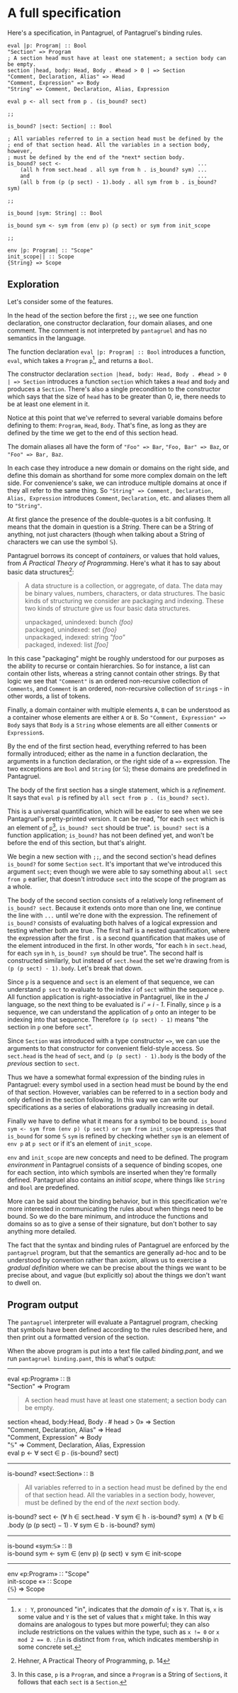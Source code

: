 # A full specification

Here's a specification, in Pantagruel, of Pantagruel's binding rules.
```pantagruel
eval |p: Program| :: Bool
"Section" => Program
; A section head must have at least one statement; a section body can be empty.
section |head, body: Head, Body . #head > 0 | => Section
"Comment, Declaration, Alias" => Head
"Comment, Expression" => Body
"String" => Comment, Declaration, Alias, Expression

eval p <- all sect from p . (is_bound? sect)

;;

is_bound? |sect: Section| :: Bool

; All variables referred to in a section head must be defined by the
; end of that section head. All the variables in a section body, however,
; must be defined by the end of the *next* section body.
is_bound? sect <-                                           ...
    (all h from sect.head . all sym from h . is_bound? sym) ...
    and                                                     ...
    (all b from (p (p sect) - 1).body . all sym from b . is_bound? sym)

;;

is_bound |sym: String| :: Bool

is_bound sym <- sym from (env p) (p sect) or sym from init_scope

;;

env |p: Program| :: "Scope"
init_scope|| :: Scope
{String} => Scope
```

## Exploration

Let's consider some of the features.

In the head of the section before the first `;;`, we see one function declaration, one constructor declaration, four domain aliases, and one comment. The comment is not interpreted by `pantagruel` and has no semantics in the language.

The function declaration `eval |p: Program| :: Bool` introduces a function, `eval`, which takes a `Program` `p`[^1], and returns a `Bool`.

[^1]: `x : Y`, pronounced "in", indicates that *the domain of* `x` is `Y`. That is, `x` is some value and `Y` is the set of values that `x` might take. In this way domains are analogous to types but more powerful; they can also include restrictions on the values within the type, such as `x != 0` or `x mod 2 == 0`. `:`/`in` is distinct from `from`, which indicates membership in some concrete set.

The constructor declaration `section |head, body: Head, Body . #head > 0 | => Section` introduces a function `section` which takes a `Head` and `Body` and produces a `Section`. There's also a single precondition to the constructor which says that the size of `head` has to be greater than 0, ie, there needs to be at least one element in it.

Notice at this point that we've referred to several variable domains before defining to them: `Program`, `Head`, `Body`. That's fine, as long as they are defined by the time we get to the end of this section head.

The domain aliases all have the form of `"Foo" => Bar`, `"Foo, Bar" => Baz`, or `"Foo" => Bar, Baz`.

In each case they introduce a new domain or domains on the right side, and define this domain as shorthand for some more complex domain on the left side. For convenience's sake, we can introduce multiple domains at once if they all refer to the same thing. So `"String" => Comment, Declaration, Alias, Expression` introduces `Comment`, `Declaration`, etc. and aliases them all to `"String"`.

At first glance the presence of the double-quotes is a bit confusing. It means that the domain in question is a *String*. There can be a String of anything, not just characters (though when talking
 about a String of characters we can use the symbol 𝕊).

Pantagruel borrows its concept of *containers*, or values that hold values, from *A Practical Theory of Programming*. Here's what it has to say about basic data structures[^2]:

> A data structure is a collection, or aggregate, of data. The data may be binary values, numbers, characters, or data structures. The basic kinds of structuring we consider are packaging and indexing. These two kinds of structure give us four basic data structures.
>
> unpackaged, unindexed: bunch *(foo)*  \
> packaged, unindexed: set *{foo}*  \
> unpackaged, indexed: string *"foo"*  \
> packaged, indexed: list *[foo]*

[^2]: Hehner, A Practical Theory of Programming, p. 14

In this case "packaging" might be roughly understood for our purposes as the ability to recurse or contain hierarchies. So for instance, a list can contain other lists, whereas a string cannot contain other strings. By that logic we see that `"Comment"` is an ordered non-recursive collection of `Comments`, and `Comment` is an ordered, non-recursive collection of `String`s - in other words, a list of tokens.

Finally, a domain container with multiple elements `A`, `B` can be understood as a container whose elements are either `A` or `B`. So `"Comment, Expression" => Body` says that `Body` is a `String` whose elements are all either `Comment`s or `Expression`s.

By the end of the first section head, everything referred to has been formally introduced; either as the name in a function declaration, the arguments in a function declaration, or the right side of a `=>` expression. The two exceptions are `Bool` and `String` (or 𝕊); these domains are predefined in Pantagruel.

The body of the first section has a single statement, which is a *refinement*. It says that `eval p` is refined by `all sect from p . (is_bound? sect)`.

This is a universal quantification, which will be easier to see when we see Pantagruel's pretty-printed version. It can be read, "for each `sect` which is an element of `p`[^3], `is_bound? sect` should be true". `is_bound? sect` is a function application; `is_bound?` has not been defined yet, and won't be before the end of this section, but that's alright.

[^3]: In this case, `p` is a `Program`, and since a `Program` is a String of `Section`s, it follows that each `sect` is a `Section`.

We begin a new section with `;;`, and the second section's head defines `is_bound?` for some `Section` `sect`. It's important that we've introduced this argument `sect`; even though we were able to say something about `all sect from p` earlier, that doesn't introduce `sect` into the scope of the program as a whole.

The body of the second section consists of a relatively long refinement of `is_bound? sect`. Because it extends onto more than one line, we continue the line with `...` until we're done with the expression. The refinement of `is_bound?` consists of evaluating both halves of a logical expression and testing whether both are true. The first half is a nested quantification, where the expression after the first `.` is a second quantification that makes use of the element introduced in the first. In other words, "for each `h` in `sect.head`, for each `sym` in `h`, `is_bound? sym` should be true". The second half is constructed similarly, but instead of `sect.head` the set we're drawing from is `(p (p sect) - 1).body`. Let's break that down.

Since `p` is a sequence and `sect` is an element of that sequence, we can understand `p sect` to evaluate to the index *i* of `sect` within the sequence `p`. All function application is right-associative in Pantagruel, like in the *J* language, so the next thing to be evaluated is *i' = i - 1*. Finally, since `p` is a sequence, we can understand the application of `p` onto an integer to be indexing into that sequence. Therefore `(p (p sect) - 1)` means "the section in `p` one before `sect`".

Since `Section` was introduced with a type constructor `=>`, we can use the arguments to that constructor for convenient field-style access. So `sect.head` is the `head` of `sect`, and `(p (p sect) - 1).body` is the body of the *previous* section to `sect`.

Thus we have a somewhat formal expression of the binding rules in Pantagruel: every symbol used in a section head must be bound by the end of that section. However, variables can be referred to in a section body and only defined in the section following. In this way we can write our specifications as a series of elaborations gradually increasing in detail.

Finally we have to define what it means for a symbol to be bound. `is_bound sym <- sym from (env p) (p sect) or sym from init_scope` expresses that `is_bound` for some 𝕊 `sym` is refined by checking whether `sym` is an element of `env p` at `p sect` or if it's an element of `init_scope`.

`env` and `init_scope` are new concepts and need to be defined. The program *environment* in Pantagruel consists of a sequence of binding scopes, one for each section, into which symbols are inserted when they're formally defined. Pantagruel also contains an *initial scope*, where things like `String` and `Bool` are predefined.

More can be said about the binding behavior, but in this specification we're more interested in communicating the rules about when things need to be bound. So we do the bare minimum, and introduce the functions and domains so as to give a sense of their signature, but don't bother to say anything more detailed.

The fact that the syntax and binding rules of Pantagruel are enforced by the `pantagruel` program, but that the semantics are generally ad-hoc and to be understood by convention rather than axiom, allows us to exercise a *gradual definition* where we can be precise about the things we want to be precise about, and vague (but explicitly so) about the things we don't want to dwell on.

## Program output

The `pantagruel` interpreter will evaluate a Pantagruel program, checking that symbols have been defined according to the rules described here, and then print out a formatted version of the section.

When the above program is put into a text file called *binding.pant*, and we run `pantagruel binding.pant`, this is what's output:

-----

eval «p:Program» ∷ 𝔹 \
"Section" ⇒ Program

> A section head must have at least one statement; a section body can be empty.

section «head, body:Head, Body ⸳ # head > 0» ⇒ Section \
"Comment, Declaration, Alias" ⇒ Head \
"Comment, Expression" ⇒ Body \
"𝕊" ⇒ Comment, Declaration, Alias, Expression \
eval p ← ∀ sect ∈ p ⸳ (is-bound? sect)

***

is-bound? «sect:Section» ∷ 𝔹

> All variables referred to in a section head must be defined by the
> end of that section head. All the variables in a section body, however,
> must be defined by the end of the *next* section body.

is-bound? sect ← (∀ h ∈ sect.head ⸳ ∀ sym ∈ h ⸳ is-bound? sym) ∧ (∀ b ∈ .body (p (p sect) − 1) ⸳ ∀ sym ∈ b ⸳ is-bound? sym)

***

is-bound «sym:𝕊» ∷ 𝔹 \
is-bound sym ← sym ∈ (env p) (p sect) ∨ sym ∈ init-scope

***

env «p:Program» ∷ "Scope" \
init-scope «» ∷ Scope \
{𝕊} ⇒ Scope
